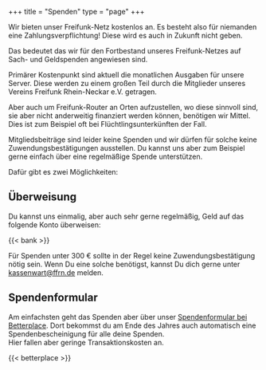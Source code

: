 +++
title = "Spenden"
type = "page"
+++

Wir bieten unser Freifunk-Netz kostenlos an. Es besteht also für niemanden eine Zahlungsverpflichtung! Diese wird es auch in Zukunft nicht geben.

Das bedeutet das wir für den Fortbestand unseres Freifunk-Netzes auf Sach- und Geldspenden angewiesen sind.

Primärer Kostenpunkt sind aktuell die monatlichen Ausgaben für unsere Server. Diese werden zu einem großen Teil durch die Mitglieder unseres Vereins Freifunk Rhein-Neckar e.V. getragen.

Aber auch um Freifunk-Router an Orten aufzustellen, wo diese sinnvoll sind, sie aber nicht anderweitig finanziert werden können, benötigen wir Mittel. Dies ist zum Beispiel oft bei Flüchtlingsunterkünften der Fall.

Mitgliedsbeiträge sind leider keine Spenden und wir dürfen für solche keine Zuwendungsbestätigungen ausstellen. Du kannst uns aber zum Beispiel gerne einfach über eine regelmäßige Spende unterstützen.

Dafür gibt es zwei Möglichkeiten:

## Überweisung

Du kannst uns einmalig, aber auch sehr gerne regelmäßig, Geld auf das folgende Konto überweisen:

{{< bank >}}

Für Spenden unter 300 € sollte in der Regel keine Zuwendungsbestätigung nötig sein. Wenn Du eine solche benötigst, kannst Du dich gerne unter [kassenwart@ffrn.de](mailto:kassenwart@ffrn.de) melden.

## Spendenformular

Am einfachsten geht das Spenden aber über unser [Spendenformular bei Betterplace](https://www.betterplace.org/de/projects/20723-freifunk-rhein-neckar-freies-wlan-im-rhein-neckar-gebiet). Dort bekommst du am Ende des Jahres auch automatisch eine Spendenbescheinigung für alle deine Spenden.  
Hier fallen aber geringe Transaktionskosten an.


{{< betterplace >}}
